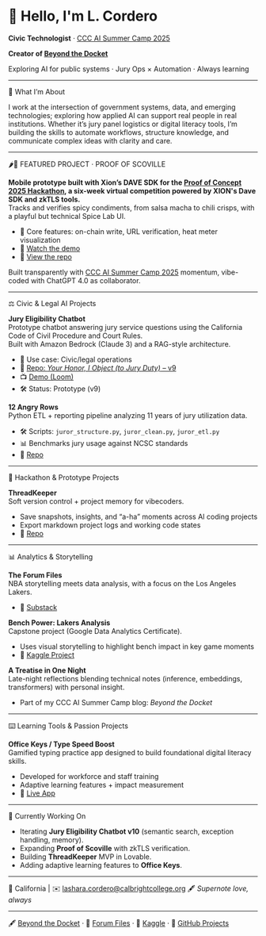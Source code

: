 # 👋 Hello, I'm L. Cordero

**Civic Technologist** · [CCC AI Summer Camp 2025](https://dxhub.calpoly.edu/ccc-ai-summer-camp/)

**Creator of [Beyond the Docket](https://sites.google.com/view/beyondthedocket/home)**  

Exploring AI for public systems · Jury Ops × Automation · Always learning

---

🧭 What I’m About  

I work at the intersection of government systems, data, and emerging technologies; exploring how applied AI can support real people in real institutions. Whether it’s jury panel logistics or digital literacy tools, I’m building the skills to automate workflows, structure knowledge, and communicate complex ideas with clarity and care.  

---

🌶️🚀 FEATURED PROJECT · PROOF OF SCOVILLE  

**Mobile prototype built with Xion’s DAVE SDK for the [Proof of Concept 2025 Hackathon](https://proofofconcept.devpost.com/), a six-week virtual competition powered by XION's Dave SDK and zkTLS tools.**  
Tracks and verifies spicy condiments, from salsa macha to chili crisps, with a playful but technical Spice Lab UI.  

- 🧩 Core features: on-chain write, URL verification, heat meter visualization  
- 🎥 [Watch the demo](https://www.youtube.com/shorts/etYvSHW92t0)  
- 📂 [View the repo](https://github.com/earlgreyhot1701D/proof-of-scoville)

Built transparently with [CCC AI Summer Camp 2025](https://dxhub.calpoly.edu/ccc-ai-summer-camp/) momentum, vibe-coded with ChatGPT 4.0 as collaborator. 

---

⚖️ Civic & Legal AI Projects  

**Jury Eligibility Chatbot**  
Prototype chatbot answering jury service questions using the California Code of Civil Procedure and Court Rules.  
Built with Amazon Bedrock (Claude 3) and a RAG-style architecture.  
- 🧠 Use case: Civic/legal operations  
- 🔗 [Repo: *Your Honor, I Object (to Jury Duty)* – v9](https://github.com/earlgreyhot1701D/jury-chatbot)  
- 📺 [Demo (Loom)](https://www.loom.com/share/189bf95c6e8643da9188f85413daf56f?sid=634f2e81-8ac8-4328-8a54-9524c1a4231a)  
- 🛠️ Status: Prototype (v9)

**12 Angry Rows**  
Python ETL + reporting pipeline analyzing 11 years of jury utilization data.  
- 🛠️ Scripts: `juror_structure.py`, `juror_clean.py`, `juror_etl.py`  
- 📊 Benchmarks jury usage against NCSC standards  
- 📂 [Repo](https://github.com/earlgreyhot1701D/12-angry-rows)  

---

🧪 Hackathon & Prototype Projects  

**ThreadKeeper**  
Soft version control + project memory for vibecoders.  
- Save snapshots, insights, and “a-ha” moments across AI coding projects  
- Export markdown project logs and working code states  
- 📂 [Repo](https://github.com/earlgreyhot1701D/threadkeeper)  

---

📊 Analytics & Storytelling  

**The Forum Files**  
NBA storytelling meets data analysis, with a focus on the Los Angeles Lakers.  
- 🏀 [Substack](https://theforumfiles.substack.com/)  

**Bench Power: Lakers Analysis**  
Capstone project (Google Data Analytics Certificate).  
- Uses visual storytelling to highlight bench impact in key game moments  
- 📂 [Kaggle Project](https://www.kaggle.com/)  

**A Treatise in One Night**  
Late-night reflections blending technical notes (inference, embeddings, transformers) with personal insight.  
- Part of my CCC AI Summer Camp blog: *Beyond the Docket*  

---

⌨️ Learning Tools & Passion Projects  

**Office Keys / Type Speed Boost**  
Gamified typing practice app designed to build foundational digital literacy skills.  
- Developed for workforce and staff training  
- Adaptive learning features + impact measurement  
- 📂 [Live App](https://type-speed-boost.lovable.app/)  

---

📌 Currently Working On  
- Iterating **Jury Eligibility Chatbot v10** (semantic search, exception handling, memory).  
- Expanding **Proof of Scoville** with zkTLS verification.  
- Building **ThreadKeeper** MVP in Lovable.  
- Adding adaptive learning features to **Office Keys**.  

---

📍 California |  ✉️ lashara.cordero@calbrightcollege.org
🖋️ *Supernote love, always*

---

🖋️ [Beyond the Docket](https://sites.google.com/view/beyond-the-docket) · 🏀 [Forum Files](https://theforumfiles.substack.com/) · 🧪 [Kaggle](https://www.kaggle.com/) · 📂 [GitHub Projects](https://github.com/earlgreyhot1701D)  

